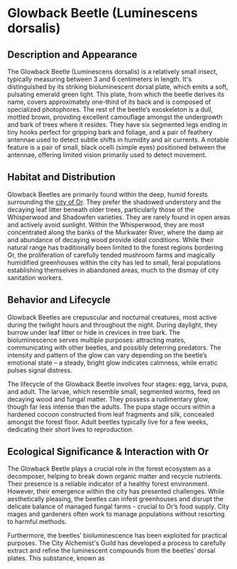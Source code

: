 # Glowback Beetle (Luminescens dorsalis)

## Description and Appearance

The Glowback Beetle (Luminescens dorsalis) is a relatively small insect, typically measuring between 3 and 6 centimeters in length. It's distinguished by its striking bioluminescent dorsal plate, which emits a soft, pulsating emerald green light. This plate, from which the beetle derives its name, covers approximately one-third of its back and is composed of specialized photophores. The rest of the beetle’s exoskeleton is a dull, mottled brown, providing excellent camouflage amongst the undergrowth and bark of trees where it resides. They have six segmented legs ending in tiny hooks perfect for gripping bark and foliage, and a pair of feathery antennae used to detect subtle shifts in humidity and air currents. A notable feature is a pair of small, black ocelli (simple eyes) positioned between the antennae, offering limited vision primarily used to detect movement.

## Habitat and Distribution

Glowback Beetles are primarily found within the deep, humid forests surrounding the [city of Or](/geography/settlement/city/city-of-or.md). They prefer the shadowed understory and the decaying leaf litter beneath older trees, particularly those of the Whisperwood and Shadowfen varieties. They are rarely found in open areas and actively avoid sunlight. Within the Whisperwood, they are most concentrated along the banks of the Murkwater River, where the damp air and abundance of decaying wood provide ideal conditions.  While their natural range has traditionally been limited to the forest regions bordering Or, the proliferation of carefully tended mushroom farms and magically humidified greenhouses within the city has led to small, feral populations establishing themselves in abandoned areas, much to the dismay of city sanitation workers.

## Behavior and Lifecycle

Glowback Beetles are crepuscular and nocturnal creatures, most active during the twilight hours and throughout the night. During daylight, they burrow under leaf litter or hide in crevices in tree bark.  The bioluminescence serves multiple purposes: attracting mates, communicating with other beetles, and possibly deterring predators. The intensity and pattern of the glow can vary depending on the beetle’s emotional state – a steady, bright glow indicates calmness, while erratic pulses signal distress. 

The lifecycle of the Glowback Beetle involves four stages: egg, larva, pupa, and adult. The larvae, which resemble small, segmented worms, feed on decaying wood and fungal matter. They possess a rudimentary glow, though far less intense than the adults. The pupa stage occurs within a hardened cocoon constructed from leaf fragments and silk, concealed amongst the forest floor. Adult beetles typically live for a few weeks, dedicating their short lives to reproduction.

## Ecological Significance & Interaction with Or

The Glowback Beetle plays a crucial role in the forest ecosystem as a decomposer, helping to break down organic matter and recycle nutrients. Their presence is a reliable indicator of a healthy forest environment.  However, their emergence within the city has presented challenges. While aesthetically pleasing, the beetles can infest greenhouses and disrupt the delicate balance of managed fungal farms - crucial to Or’s food supply. City mages and gardeners often work to manage populations without resorting to harmful methods.

Furthermore, the beetles’ bioluminescence has been exploited for practical purposes. The City Alchemist's Guild has developed a process to carefully extract and refine the luminescent compounds from the beetles’ dorsal plates. This substance, known as 

